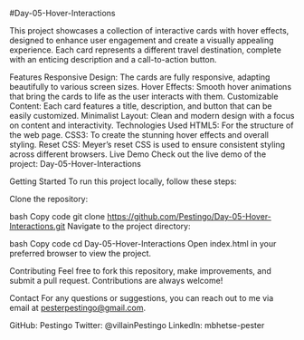 #Day-05-Hover-Interactions

This project showcases a collection of interactive cards with hover effects, designed to enhance user engagement and create a visually appealing experience. Each card represents a different travel destination, complete with an enticing description and a call-to-action button.

Features
Responsive Design: The cards are fully responsive, adapting beautifully to various screen sizes.
Hover Effects: Smooth hover animations that bring the cards to life as the user interacts with them.
Customizable Content: Each card features a title, description, and button that can be easily customized.
Minimalist Layout: Clean and modern design with a focus on content and interactivity.
Technologies Used
HTML5: For the structure of the web page.
CSS3: To create the stunning hover effects and overall styling.
Reset CSS: Meyer’s reset CSS is used to ensure consistent styling across different browsers.
Live Demo
Check out the live demo of the project: Day-05-Hover-Interactions

Getting Started
To run this project locally, follow these steps:

Clone the repository:

bash
Copy code
git clone https://github.com/Pestingo/Day-05-Hover-Interactions.git
Navigate to the project directory:

bash
Copy code
cd Day-05-Hover-Interactions
Open index.html in your preferred browser to view the project.

Contributing
Feel free to fork this repository, make improvements, and submit a pull request. Contributions are always welcome!

Contact
For any questions or suggestions, you can reach out to me via email at pesterpestingo@gmail.com.

GitHub: Pestingo
Twitter: @villainPestingo
LinkedIn: mbhetse-pester
